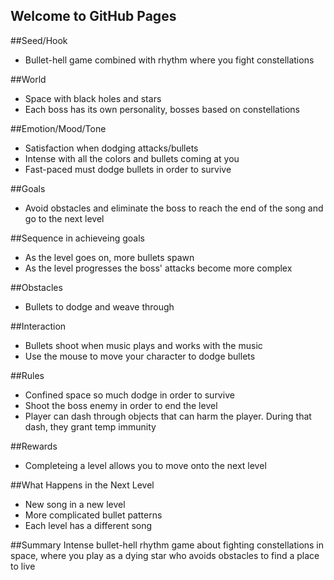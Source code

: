 ## Welcome to GitHub Pages

##Seed/Hook
* Bullet-hell game combined with rhythm where you fight constellations

##World
* Space with black holes and stars
* Each boss has its own personality, bosses based on constellations

##Emotion/Mood/Tone
* Satisfaction when dodging attacks/bullets
* Intense with all the colors and bullets coming at you
* Fast-paced must dodge bullets in order to survive

##Goals
* Avoid obstacles and eliminate the boss to reach the end of the song and go to the next level

##Sequence in achieveing goals
* As the level goes on, more bullets spawn
* As the level progresses the boss' attacks become more complex

##Obstacles
* Bullets to dodge and weave through

##Interaction
* Bullets shoot when music plays and works with the music
* Use the mouse to move your character to dodge bullets

##Rules
* Confined space so much dodge in order to survive
* Shoot the boss enemy in order to end the level
* Player can dash through objects that can harm the player. During that dash, they grant temp immunity

##Rewards
* Completeing a level allows you to move onto the next level

##What Happens in the Next Level
* New song in a new level
* More complicated bullet patterns
* Each level has a different song

##Summary
Intense bullet-hell rhythm game about fighting constellations in space, where you play as a dying star who avoids obstacles to find a place to live
